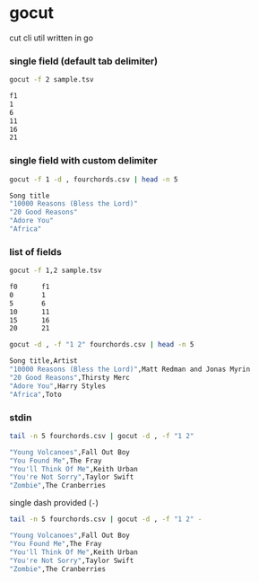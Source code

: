 # gocut

cut cli util written in go

### single field (default tab delimiter)
```bash
gocut -f 2 sample.tsv

f1
1
6
11
16
21
```
### single field with custom delimiter
```bash
gocut -f 1 -d , fourchords.csv | head -n 5

Song title
"10000 Reasons (Bless the Lord)"
"20 Good Reasons"
"Adore You"
"Africa"
```
### list of fields
```bash
gocut -f 1,2 sample.tsv

f0      f1
0       1
5       6
10      11
15      16
20      21
```

```bash
gocut -d , -f "1 2" fourchords.csv | head -n 5

Song title,Artist
"10000 Reasons (Bless the Lord)",Matt Redman and Jonas Myrin
"20 Good Reasons",Thirsty Merc
"Adore You",Harry Styles
"Africa",Toto
```
### stdin
```bash
tail -n 5 fourchords.csv | gocut -d , -f "1 2"

"Young Volcanoes",Fall Out Boy
"You Found Me",The Fray
"You'll Think Of Me",Keith Urban
"You're Not Sorry",Taylor Swift
"Zombie",The Cranberries
```
single dash provided (`-`)
```bash
tail -n 5 fourchords.csv | gocut -d , -f "1 2" -

"Young Volcanoes",Fall Out Boy
"You Found Me",The Fray
"You'll Think Of Me",Keith Urban
"You're Not Sorry",Taylor Swift
"Zombie",The Cranberries
```